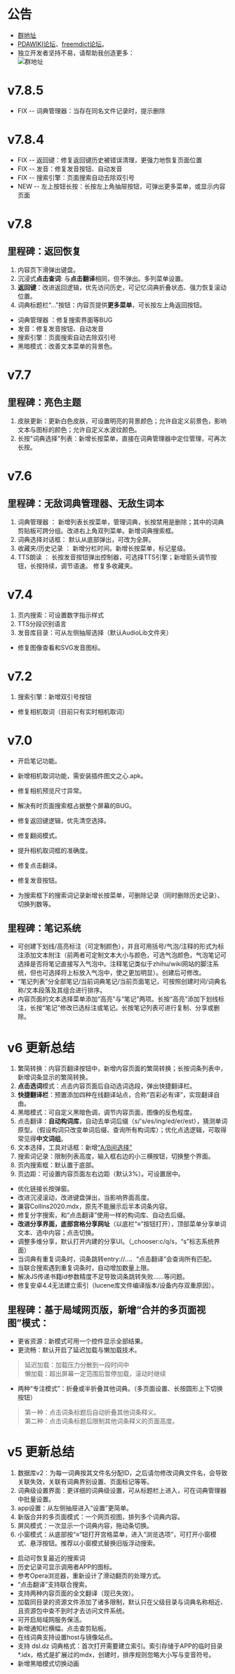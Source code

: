 # 公告
- [群地址](https://www.imdodo.com/channel/157568/889287) 
- [PDAWIKI论坛](https://www.pdawiki.com/forum/forum.php?mod=viewthread&tid=48462&page=1&extra=#pid2911837)、[freemdict论坛](https://forum.freemdict.com/t/topic/18443)。
- 独立开发者坚持不易，请帮助我创造更多：  
![群地址](book://1.png)

# v7.8.5
- FIX -- 词典管理器：当存在同名文件记录时，提示删除

# v7.8.4
- FIX -- 返回键：修复返回键历史被错误清理，更强力地恢复页面位置
- FIX -- 发音：修复发音按钮、自动发音
- FIX -- 搜索引擎：页面搜索自动去除双引号
- NEW -- 左上按钮长按：长按左上角抽屉按钮，可弹出更多菜单，或显示内容页面

# v7.8
## 里程碑：返回恢复
1. 内容页下滑弹出键盘。  
1. 沉浸式**点击查词**: 与**点击翻译**相同，但不弹出。多列菜单设置。  
1. **返回键**：改进返回逻辑，优先访问历史，可记忆词典折叠状态、强力恢复滚动位置。   
1. 词典标题栏“…”按钮：内容页提供**更多菜单**，可长按左上角返回按钮。  
- 词典管理器 ：修复搜索界面等BUG
- 发音：修复发音按钮、自动发音
- 搜索引擎：页面搜索自动去除双引号
- 黑暗模式：改善文本菜单的背景色。 

# v7.7
## 里程碑：亮色主题
1. 皮肤更新：更新白色皮肤，可设置明亮的背景颜色；允许自定义前景色，影响文本与图标的颜色；允许自定义水波纹颜色。
1. 长按"词典选择"列表：新增长按菜单，直接在词典管理器中定位管理，可再次长按。

# v7.6
## 里程碑：无敌词典管理器、无敌生词本
1. 词典管理器 ： 新增列表长按菜单，管理词典，长按禁用是删除；其中的词典剪贴板可跨分组。改进右上角双列菜单。新增词典搜索框。
1. 词典选择对话框： 默认从底部弹出，可改为全屏。
1. 收藏夹/历史记录 ： 新增分栏时间。新增长按菜单，标记星级。
1. TTS朗读 ： 长按发音按钮弹出控制器，可选择TTS引擎；新增箭头调节按钮，长按持续，调节语速。
修复多收藏夹。

# v7.4
1. 页内搜索：可设置数字指示样式
1. TTS分段识别语言
1. 发音库目录：可从左侧抽屉选择（默认AudioLib文件夹）
- 修复图像查看和SVG发音图标。

# v7.2
1. 搜索引擎：新增双引号按钮
- 修复相机取词（目前只有实时相机取词）


# v7.0
- 开启笔记功能。
- 新增相机取词功能，需安装插件图文之心.apk。

- 修复相机预览尺寸异常。
- 解决有时页面搜索框占据整个屏幕的BUG。
- 修复返回键逻辑，优先清空选择。
- 修复翻阅模式。

- 提升相机取词框的准确度。
- 修复点击翻译。
- 修复发音按钮。
- 为搜索框下的搜索词记录新增长按菜单，可删除记录（同时删除历史记录）、切换列数等。

## 里程碑：笔记系统
- 可创建下划线/高亮标注（可定制颜色），并且可用括号/气泡/注释的形式为标注添加文本附注（前两者可定制文本大小与颜色，可选气泡颜色，气泡笔记可选择是否将笔记直接写入气泡中。注释笔记类似于zhihu/wiki网站的脚注系统，但也可选择将上标放入气泡中，使之更加明显）。创建后可修改。
- “笔记列表”分全部笔记/当前词典笔记/当前页面笔记，可按照创建时间/词典名称/文本段落及其组合进行排序。
- 内容页面的文本选择菜单添加“高亮”与“笔记”两项。长按“高亮”添加下划线标注，长按“笔记”修改已选标注或笔记。长按笔记列表可进行复制、分享或删除。


# v6 更新总结
1. 繁简转换：内容页翻译按钮中，新增内容页面的繁简转换；长按词条列表中，新增词条显示的繁简转换。
1. **点击选词**模式：点击内容页面后自动选词选段，弹出快捷翻译栏。
1. **快捷翻译栏**：预置添加四种在线翻译站点，合称“百彩必有译”，实现翻译自由。
1. 黑暗模式：可自定义黑暗色调，调节内容页面，图像的反色程度。
1. 点击翻译：**自动构词库**，自动去单词后缀（s/'s/es/ing/ed/er/est），猜测单词原型。（假设构词只改变单词后缀、查询所有构词库）；优化点选逻辑，可取得常见得**中文词组**。
1. 文本选择，工具对话框：新增[“A/B间选择”](https://www.imdodo.com/channel/157568/889299/382862420927971328?fromPage=1)
1. 搜索词记录：限制列表高度，输入框右边的小三横按钮，切换整个界面。
1. 页内搜索框：默认置于底部。
1. 页边距：可设置内容页面左右边距（默认3%）。可设置居中。
- 优化链接长按弹窗。
- 改进沉浸滚动，改进键盘弹出，当影响界面高度。
- 兼容Collins2020.mdx，原先不能展示后半本词条内容。
- 修复分字搜索，和“点击翻译”使用一样的构词库、自动去后缀。
- **改进分享界面，底部宫格分享网址**（以底栏“≡”按钮打开），顶部菜单分享单词文本、选中内容；点击切换。
- 调整多维分享，默认打开内建的分享UI。（_chooser:c/q/s，“s”标志系统界面）
- 当词典有重复词条时，词条跳转entry://...、“点击翻译”会查询所有匹配。
- 当联合搜索遇到重复词条时，自动增加数量上限。
- 解决JS传递书籍id参数精度不足导致词条跳转失败……等问题。
- 修复安卓4.4无法建立索引（lucene库文件编译版本/设备内存双重原因）。


## 里程碑：基于局域网页版，新增“合并的多页面视图”模式：
- 更省资源：新模式可用一个控件显示全部结果。
- 更流畅：默认开启了延迟加载与懒加载技术。
> 延迟加载：加载压力分散到一段时间中  
> 懒加载：超出屏幕一定范围后暂停加载，滚动时继续
- 两种“专注模式”：折叠或半折叠其他词典。（多页面设置、长按圆形上下切换按钮）
> 第一种：点击词条标题后自动折叠其他词条释义。  
> 第二种：点击词条标题后限制其他词条释义的页面高度。  


# v5 更新总结
1. 数据库v2：为每一词典按其文件名分配ID，之后请勿修改词典文件名，会导致关联失效，关联有词典界别设置、页面标记等等。
1. 词典级设置界面：更详细的词典级设置，可从标题栏上进入，可在词典管理器中批量设置。  
1. app设置：从左侧抽屉进入“设置”更简单。  
1. 新版合并的多页面模式：一个网页视图，排列多个词典内容。 
1. 屏风模式：一次显示一个词典内容，拖动条切换。
1. 小窗模式：从底部按“≡”钮打开宫格菜单，进入“浏览选项”，可打开小窗模式、悬浮按钮。推荐以小窗模式替换旧版浮动搜索。
- 启动可恢复最近的搜索词
- 历史记录可显示调用者APP的图标。
- 参考Opera浏览器，重新设计了滑动翻页的处理方式。
- “点击翻译”支持联合搜索。
- 支持两种内容页面的全文翻译（现已失效）。
- 加载同目录的资源文件添加了诸多限制，默认只在父级目录与词典名称相近、且资源包中查不到时才去访问文件系统。
- 可开启局域网服务保活。
- 新增通知栏横幅，点击查剪贴板。
- 在线词典支持设置host与镜像站点。
- 支持 dsl.dz 词典格式：首次打开需要建立索引。索引存储于APP的临时目录*.idx，格式是扩展过的mdx，创建时，排序规则忽略大小写与变音符号。
- 新增黑暗模式切换动画


